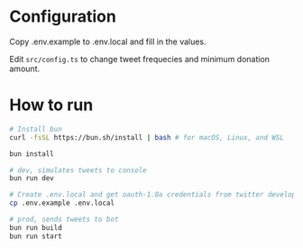 # Configuration

Copy .env.example to .env.local and fill in the values.

Edit `src/config.ts` to change tweet frequecies and minimum donation amount.

# How to run

```bash
# Install bun
curl -fsSL https://bun.sh/install | bash # for macOS, Linux, and WSL

bun install

# dev, simulates tweets to console
bun run dev

# Create .env.local and get oauth-1.0a credentials from twitter developer portal
cp .env.example .env.local

# prod, sends tweets to bot
bun run build
bun run start

```
